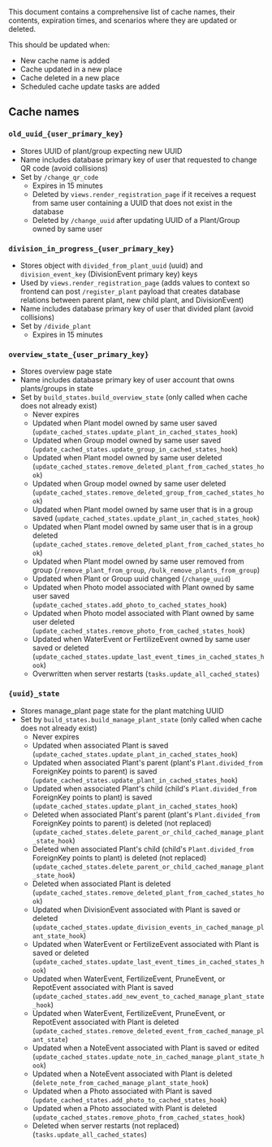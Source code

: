 This document contains a comprehensive list of cache names, their contents, expiration times, and scenarios where they are updated or deleted.

This should be updated when:
- New cache name is added
- Cache updated in a new place
- Cache deleted in a new place
- Scheduled cache update tasks are added

## Cache names

### `old_uuid_{user_primary_key}`
- Stores UUID of plant/group expecting new UUID
- Name includes database primary key of user that requested to change QR code (avoid collisions)
- Set by `/change_qr_code`
  * Expires in 15 minutes
  * Deleted by `views.render_registration_page` if it receives a request from same user containing a UUID that does not exist in the database
  * Deleted by `/change_uuid` after updating UUID of a Plant/Group owned by same user

### `division_in_progress_{user_primary_key}`
- Stores object with `divided_from_plant_uuid` (uuid) and `division_event_key` (DivisionEvent primary key) keys
- Used by `views.render_registration_page` (adds values to context so frontend can post `/register_plant` payload that creates database relations between parent plant, new child plant, and DivisionEvent)
- Name includes database primary key of user that divided plant (avoid collisions)
- Set by `/divide_plant`
  * Expires in 15 minutes

### `overview_state_{user_primary_key}`
- Stores overview page state
- Name includes database primary key of user account that owns plants/groups in state
- Set by `build_states.build_overview_state` (only called when cache does not already exist)
  * Never expires
  * Updated when Plant model owned by same user saved (`update_cached_states.update_plant_in_cached_states_hook`)
  * Updated when Group model owned by same user saved (`update_cached_states.update_group_in_cached_states_hook`)
  * Updated when Plant model owned by same user deleted (`update_cached_states.remove_deleted_plant_from_cached_states_hook`)
  * Updated when Group model owned by same user deleted (`update_cached_states.remove_deleted_group_from_cached_states_hook`)
  * Updated when Plant model owned by same user that is in a group saved (`update_cached_states.update_plant_in_cached_states_hook`)
  * Updated when Plant model owned by same user that is in a group deleted (`update_cached_states.remove_deleted_plant_from_cached_states_hook`)
  * Updated when Plant model owned by same user removed from group (`/remove_plant_from_group`, `/bulk_remove_plants_from_group`)
  * Updated when Plant or Group uuid changed (`/change_uuid`)
  * Updated when Photo model associated with Plant owned by same user saved (`update_cached_states.add_photo_to_cached_states_hook`)
  * Updated when Photo model associated with Plant owned by same user deleted (`update_cached_states.remove_photo_from_cached_states_hook`)
  * Updated when WaterEvent or FertilizeEvent owned by same user saved or deleted (`update_cached_states.update_last_event_times_in_cached_states_hook`)
  * Overwritten when server restarts (`tasks.update_all_cached_states`)

### `{uuid}_state`
- Stores manage_plant page state for the plant matching UUID
- Set by `build_states.build_manage_plant_state` (only called when cache does not already exist)
  * Never expires
  * Updated when associated Plant is saved (`update_cached_states.update_plant_in_cached_states_hook`)
  * Updated when associated Plant's parent (plant's `Plant.divided_from` ForeignKey points to parent) is saved (`update_cached_states.update_plant_in_cached_states_hook`)
  * Updated when associated Plant's child (child's `Plant.divided_from` ForeignKey points to plant) is saved (`update_cached_states.update_plant_in_cached_states_hook`)
  * Deleted when associated Plant's parent (plant's `Plant.divided_from` ForeignKey points to parent) is deleted (not replaced) (`update_cached_states.delete_parent_or_child_cached_manage_plant_state_hook`)
  * Deleted when associated Plant's child (child's `Plant.divided_from` ForeignKey points to plant) is deleted (not replaced) (`update_cached_states.delete_parent_or_child_cached_manage_plant_state_hook`)
  * Deleted when associated Plant is deleted (`update_cached_states.remove_deleted_plant_from_cached_states_hook`)
  * Updated when DivisionEvent associated with Plant is saved or deleted (`update_cached_states.update_division_events_in_cached_manage_plant_state_hook`)
  * Updated when WaterEvent or FertilizeEvent associated with Plant is saved or deleted (`update_cached_states.update_last_event_times_in_cached_states_hook`)
  * Updated when WaterEvent, FertilizeEvent, PruneEvent, or RepotEvent associated with Plant is saved (`update_cached_states.add_new_event_to_cached_manage_plant_state_hook`)
  * Updated when WaterEvent, FertilizeEvent, PruneEvent, or RepotEvent associated with Plant is deleted (`update_cached_states.remove_deleted_event_from_cached_manage_plant_state`)
  * Updated when a NoteEvent associated with Plant is saved or edited (`update_cached_states.update_note_in_cached_manage_plant_state_hook`)
  * Updated when a NoteEvent associated with Plant is deleted (`delete_note_from_cached_manage_plant_state_hook`)
  * Updated when a Photo associated with Plant is saved (`update_cached_states.add_photo_to_cached_states_hook`)
  * Updated when a Photo associated with Plant is deleted (`update_cached_states.remove_photo_from_cached_states_hook`)
  * Deleted when server restarts (not replaced) (`tasks.update_all_cached_states`)
